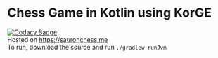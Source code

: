 # Chess Game in Kotlin using KorGE

[![Codacy Badge](https://app.codacy.com/project/badge/Grade/09437976fa054f2cb7ad3f32504b4132)](https://app.codacy.com/gh/FSaurenbach/KOCHESS/dashboard?utm_source=gh&utm_medium=referral&utm_content=&utm_campaign=Badge_grade)            
Hosted on <https://sauronchess.me>         
To run,  download the source and run ```./gradlew runJvm```
